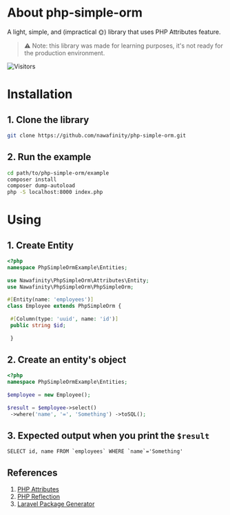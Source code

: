 
# About php-simple-orm

A light, simple, and (impractical 🌞) library that uses PHP Attributes feature.

> ⚠ Note: this library was made for learning purposes, it's not ready for the production environment.

![Visitors](https://visitor-badge.glitch.me/badge?page_id=nawafinity.php-simple-orm)
 
# Installation

## 1. Clone the library
```bash
git clone https://github.com/nawafinity/php-simple-orm.git
```

## 2. Run the example
  ```bash
  cd path/to/php-simple-orm/example
  composer install
  composer dump-autoload
  php -S localhost:8000 index.php
  ```

# Using

## 1. Create Entity

```php  
<?php  
namespace PhpSimpleOrmExample\Entities;  
  
use Nawafinity\PhpSimpleOrm\Attributes\Entity;  
use Nawafinity\PhpSimpleOrm\PhpSimpleOrm;  
  
#[Entity(name: 'employees')]  
class Employee extends PhpSimpleOrm {  
  
 #[Column(type: 'uuid', name: 'id')]
 public string $id;
 
 }  
```  

## 2. Create an entity's object
```php  
<?php  
namespace PhpSimpleOrmExample\Entities;  
  
$employee = new Employee();  
  
$result = $employee->select()  
 ->where('name', '=', 'Something') ->toSQL();  
```  

## 3. Expected output when you print the `$result`
```mysql
SELECT id, name FROM `employees` WHERE `name`='Something'
```  

## References
1. [PHP Attributes](https://www.php.net/manual/en/language.attributes.overview.php)
2. [PHP Reflection](https://www.php.net/manual/en/book.reflection.php)
3. [Laravel Package Generator](https://laravelpackageboilerplate.com/)
